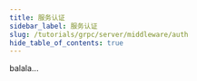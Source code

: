 ```yaml
---
title: 服务认证
sidebar_label: 服务认证
slug: /tutorials/grpc/server/middleware/auth
hide_table_of_contents: true
---
```

balala...